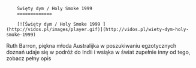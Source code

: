 
        Święty dym / Holy Smoke 1999 
        =============
        
        [![Święty dym / Holy Smoke 1999 ](http://vidos.pl/images/player.gif)](http://vidos.pl/wiety-dym-holy-smoke-1999)
        
        
 Ruth Barron, piękna młoda Australijka w poszukiwaniu egzotycznych doznań udaje się w podróż do Indii i wsiąka w świat zupełnie inny od tego, zobacz pełny opis
    